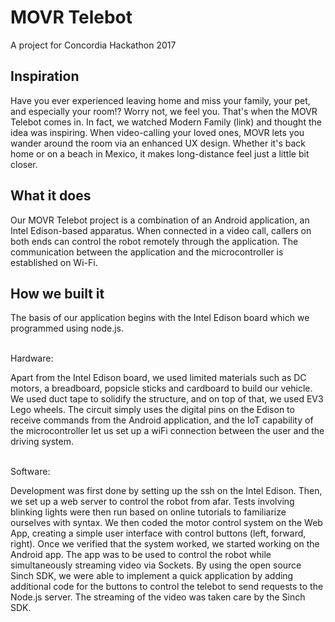 # MOVR Telebot
<p>A project for Concordia Hackathon 2017</p>

## Inspiration
<p>Have you ever experienced leaving home and miss your family, your pet, and especially your room!? Worry not, we feel you. That's when the MOVR Telebot comes in. In fact, we watched Modern Family (link) and thought the idea was inspiring. When video-calling your loved ones, MOVR lets you wander around the room via an enhanced UX design. Whether it's back home or on a beach in Mexico, it makes long-distance feel just a little bit closer.</p>

## What it does
<p>Our MOVR Telebot project is a combination of an Android application, an Intel Edison-based apparatus. When connected in a video call, callers on both ends can control the robot remotely through the application. The communication between the application and the microcontroller is established on Wi-Fi.</p>

## How we built it
<p>The basis of our application begins with the Intel Edison board which we programmed using node.js.<br><br>

Hardware: <br>

Apart from the Intel Edison board, we used limited materials such as DC motors, a breadboard, popsicle sticks and cardboard to build our vehicle. We used duct tape to solidify the structure, and on top of that, we used EV3 Lego wheels. The circuit simply uses the digital pins on the Edison to receive commands from the Android application, and the IoT capability of the microcontroller let us set up a wiFi connection between the user and the driving system. <br><br>

Software: <br>

Development was first done by setting up the ssh on the Intel Edison.
Then, we set up a web server to control the robot from afar.
Tests involving blinking lights were then run based on online tutorials to familiarize ourselves with syntax.
We then coded the motor control system on the Web App, creating a simple user interface with control buttons (left, forward, right).
Once we verified that the system worked, we started working on the Android app. The app was to be used to control the robot while simultaneously streaming video via Sockets. By using the open source Sinch SDK, we were able to implement a quick application by adding additional code for the buttons to control the telebot to send requests to the Node.js server. The streaming of the video was taken care by the Sinch SDK. </p>
